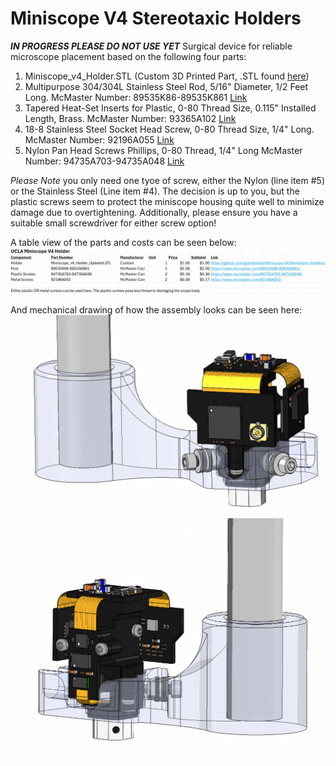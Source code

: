 # Miniscope V4 Stereotaxic Holders
***IN PROGRESS PLEASE DO NOT USE YET***
Surgical device for reliable microscope placement based on the following four parts:

1. Miniscope_v4_Holder.STL (Custom 3D Printed Part, .STL found [here](https://github.com/golshanilab/Miniscope-V4-Stereotaxic-Holders/tree/main/STL%20File%20For%203D%20Printing))
2. Multipurpose 304/304L Stainless Steel Rod, 5/16" Diameter, 1/2 Feet Long. McMaster Number: 89535K86-89535K861 [Link](https://www.mcmaster.com/89535K86-89535K861/)
3. Tapered Heat-Set Inserts for Plastic, 0-80 Thread Size, 0.115" Installed Length, Brass. McMaster Number: 93365A102 [Link](https://www.mcmaster.com/93365A102/)
4. 18-8 Stainless Steel Socket Head Screw, 0-80 Thread Size, 1/4" Long. McMaster Number: 92196A055 [Link](https://www.mcmaster.com/92196A055/)
5. Nylon Pan Head Screws Phillips, 0-80 Thread, 1/4" Long McMaster Number: 94735A703-94735A048 [Link](https://www.mcmaster.com/94735A703-94735A048/)

*Please Note* you only need one tyoe of screw, either the Nylon (line item #5) or the Stainless Steel (Line item #4). The decision is up to you, but the plastic screws seem to protect the miniscope housing quite well to minimize damage due to overtightening. Additionally, please ensure you have a suitable small screwdriver for either screw option! 

A table view of the parts and costs can be seen below:
<img src="Images/Parts.PNG" alt="View 1."><br>

And mechanical drawing of how the assembly looks can be seen here:
<img src="Images/1.PNG" alt="View 1."><br>
<img src="Images/2.PNG" alt="View 1."><br>
